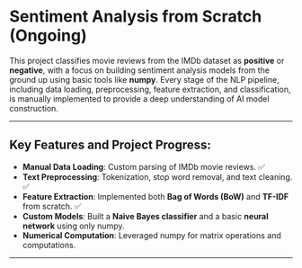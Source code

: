 # **Sentiment Analysis from Scratch** (Ongoing)

This project classifies movie reviews from the IMDb dataset as **positive** or **negative**, with a focus on building sentiment analysis models from the ground up using basic tools like **numpy**. Every stage of the NLP pipeline, including data loading, preprocessing, feature extraction, and classification, is manually implemented to provide a deep understanding of AI model construction.

---

## **Key Features and Project Progress:** 
- **Manual Data Loading**: Custom parsing of IMDb movie reviews. ✅
- **Text Preprocessing**: Tokenization, stop word removal, and text cleaning. ✅
- **Feature Extraction**: Implemented both **Bag of Words (BoW)** and **TF-IDF** from scratch. ✅
- **Custom Models**: Built a **Naive Bayes classifier** and a basic **neural network** using only numpy.
- **Numerical Computation**: Leveraged numpy for matrix operations and computations.

---
